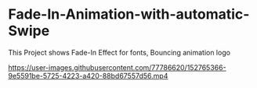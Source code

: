 # Fade-In-Animation-with-automatic-Swipe
This Project shows Fade-In Effect for fonts, Bouncing animation logo


https://user-images.githubusercontent.com/77786620/152765366-9e5591be-5725-4223-a420-88bd67557d56.mp4

